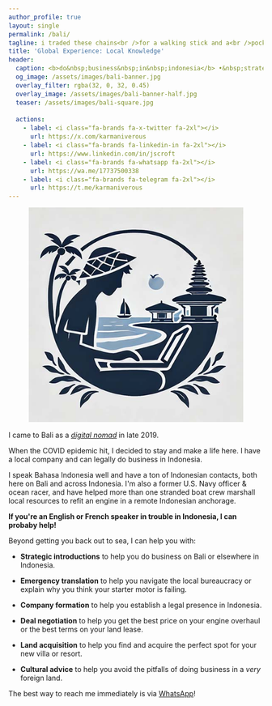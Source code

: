 ```yaml
---
author_profile: true
layout: single
permalink: /bali/
tagline: i traded these chains<br />for a walking stick and a<br />pocket full of sand
title: 'Global Experience: Local Knowledge'
header:
  caption: <b>do&nbsp;business&nbsp;in&nbsp;indonesia</b> •&nbsp;strategic&nbsp;introductions •&nbsp;emergency&nbsp;translation •&nbsp;company&nbsp;formation •&nbsp;deal&nbsp;negotiation •&nbsp;land&nbsp;acquisition •&nbsp;cultural&nbsp;advice •&nbsp;yacht&nbsp;service
  og_image: /assets/images/bali-banner.jpg
  overlay_filter: rgba(32, 0, 32, 0.45)
  overlay_image: /assets/images/bali-banner-half.jpg
  teaser: /assets/images/bali-square.jpg

  actions:
    - label: <i class="fa-brands fa-x-twitter fa-2xl"></i>
      url: https://x.com/karmaniverous
    - label: <i class="fa-brands fa-linkedin-in fa-2xl"></i>
      url: https://www.linkedin.com/in/jscroft
    - label: <i class="fa-brands fa-whatsapp fa-2xl"></i>
      url: https://wa.me/17737500338
    - label: <i class="fa-brands fa-telegram fa-2xl"></i>
      url: https://t.me/karmaniverous
---
```


<figure class="align-left drop-image">
    <img src="/assets/images/bali-square.jpg">
</figure>

I came to Bali as a [_digital nomad_](https://en.wikipedia.org/wiki/Digital_nomad) in late 2019.

When the COVID epidemic hit, I decided to stay and make a life here. I have a local company and can legally do business in Indonesia.

I speak Bahasa Indonesia well and have a ton of Indonesian contacts, both here on Bali and across Indonesia. I'm also a former U.S. Navy officer & ocean racer, and have helped more than one stranded boat crew marshall local resources to refit an engine in a remote Indonesian anchorage.

**If you're an English or French speaker in trouble in Indonesia, I can probaby help!**

Beyond getting you back out to sea, I can help you with:

- **Strategic introductions** to help you do business on Bali or elsewhere in Indonesia.

- **Emergency translation** to help you navigate the local bureaucracy or explain why you think your starter motor is failing.

- **Company formation** to help you establish a legal presence in Indonesia.

- **Deal negotiation** to help you get the best price on your engine overhaul or the best terms on your land lease.

- **Land acquisition** to help you find and acquire the perfect spot for your new villa or resort.

- **Cultural advice** to help you avoid the pitfalls of doing business in a _very_ foreign land.

The best way to reach me immediately is via [WhatsApp](https://wa.me/17737500338)!
